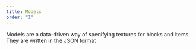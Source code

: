 ```yaml
---
title: Models
order: "1"
---
```

Models are a data-driven way of specifying textures for blocks and items. They are written in the [JSON](https://developer.mozilla.org/en-US/docs/Learn/JavaScript/Objects/JSON) format